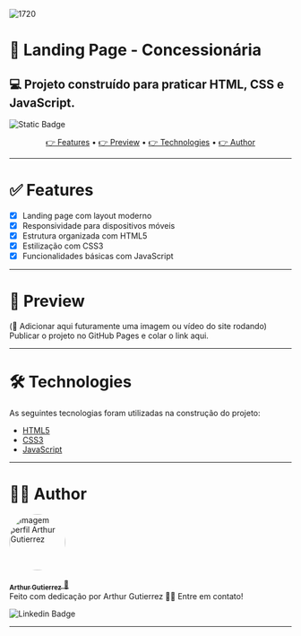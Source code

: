![1720](https://github.com/ArthurGuti/React-Native-Fullstack/assets/131212175/3e795ee8-4820-43db-9385-d2de77255b4f)

# 🚗 Landing Page - Concessionária  
## 💻 Projeto construído para praticar HTML, CSS e JavaScript.

<img alt="Static Badge" src="https://img.shields.io/badge/dev%20-%20Arthur%20-%20Gutierrez?color=%23907bf2&link=www.linkedin.com%2Fin%2Farthur-gutierrez-de-oliveira-dev2110"> 

<p align="center">
 <a href="#features"> 👉 Features</a> •
 <a href="#preview"> 👉 Preview</a> • 
 <a href="#technologies"> 👉 Technologies</a> • 
 <a href="#author">👉 Author</a>
</p>

---

# ✅ Features 

- [x] Landing page com layout moderno
- [x] Responsividade para dispositivos móveis
- [x] Estrutura organizada com HTML5
- [x] Estilização com CSS3
- [x] Funcionalidades básicas com JavaScript

---

# 📸 Preview 

(📌 Adicionar aqui futuramente uma imagem ou vídeo do site rodando)  
Publicar o projeto no GitHub Pages e colar o link aqui.

---

# 🛠 Technologies 

As seguintes tecnologias foram utilizadas na construção do projeto:

- [HTML5](https://developer.mozilla.org/pt-BR/docs/Web/HTML)
- [CSS3](https://developer.mozilla.org/pt-BR/docs/Web/CSS)
- [JavaScript](https://developer.mozilla.org/pt-BR/docs/Web/JavaScript)

---

# 🧑‍💻 Author 
<a href="https://github.com/ArthurGuti/">
  <div style="border-radius: 25%;">
    <img src="https://avatars.githubusercontent.com/u/131212175?s=400&u=fa66722328446c1de5847e9c46cf27e9abc3928d&v=4" width="100px" style="border-radius: 50%" alt="Imagem perfil Arthur Gutierrez"/>
  </div>
  <br/>
  <sub><b>Arthur Gutierrez</b></sub>
</a> <a href="https://www.linkedin.com/in/arthur-gutierrez-de-oliveira-dev2110" title="Linkedin">🚀</a><br/>
Feito com dedicação por Arthur Gutierrez 👋🏽 Entre em contato!

<br/>

![Linkedin Badge](https://img.shields.io/badge/-ArthurDev-blue?style=flat-square&logo=Linkedin&logoColor=white&link=https://www.linkedin.com/in/arthur-gutierrez-de-oliveira-dev2110)

---
